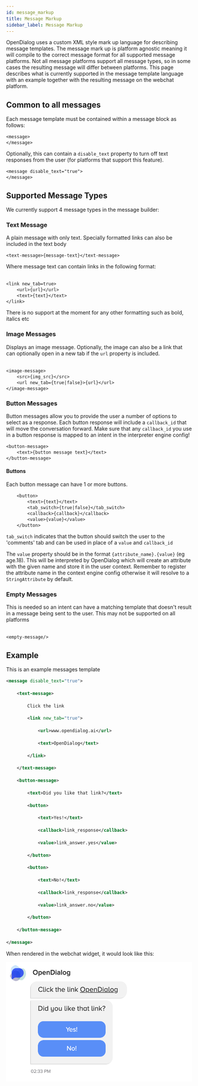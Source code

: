 ```yaml
---
id: message_markup
title: Message Markup
sidebar_label: Message Markup
---
```


OpenDialog uses a custom XML style mark up language for describing message templates. The message mark up is platform agnostic meaning it will compile to the correct message format for all supported message platforms.
Not all message platforms support all message types, so in some cases the resulting message will differ between platforms. This page describes what is currently supported in the message template language with an example together with the resulting message on the webchat platform.

## Common to all messages

Each message template must be contained within a message block as follows:

```
<message>
</message>
```

Optionally, this can contain a `disable_text` property to turn off text responses from the user (for platforms that support this feature).

```
<message disable_text="true">
</message>
```

## Supported Message Types

We currently support 4 message types in the message builder:

### Text Message

A plain message with only text. Specially formatted links can also be included in the text body 

```
<text-message>{message-text}</text-message>
```

Where message text can contain links in the following format:

```

<link new_tab=true>
    <url>{url}</url>
    <text>{text}</text>
</link>

```

There is no support at the moment for any other formatting such as bold, italics etc

### Image Messages

Displays an image message. Optionally, the image can also be a link that can optionally open in a new tab if the `url` property is included.

```

<image-message>
    <src>{img_src}</src>
    <url new_tab={true|false}>{url}</url>
</image-message>

```

### Button Messages

Button messages allow you to provide the user a number of options to select as a response. Each button response will include a `callback_id` that will move the conversation forward.
Make sure that any `callback_id` you use in a button response is mapped to an intent in the interpreter engine config!

```
<button-message>
	<text>{button message text}</text>
</button-message>
```

#### Buttons
Each button message can have 1 or more buttons.

```
	<button>
	    <text>{text}</text>
	    <tab_switch>{true|false}</tab_switch>
	    <callback>{callback}</callback>
	    <value>{value}</value>
	</button>
```

`tab_switch` indicates that the button should switch the user to the 'comments' tab and can be used in place of a `value` and `callback_id`

The `value` property should be in the format `{attribute_name}.{value}` (eg age.18). This will be interpreted by OpenDialog which will create an attribute with the given name and store it in the user context.
Remember to register the attribute name in the context engine config otherwise it will resolve to a `StringAttribute` by default.

### Empty Messages

This is needed so an intent can have a matching template that doesn't result in a message being sent to the user. This may not be supported on all platforms


```

<empty-message/>

```


## Example

This is an example messages template

```xml
<message disable_text="true">

    <text-message>

        Click the link

        <link new_tab="true">

            <url>www.opendialog.ai</url>

            <text>OpenDialog</text>

        </link>

    </text-message>

    <button-message>

        <text>Did you like that link?</text>

        <button>

            <text>Yes!</text>

            <callback>link_response</callback>

            <value>link_answer.yes</value>

        </button>

        <button>

            <text>No!</text>

            <callback>link_response</callback>

            <value>link_answer.no</value>

        </button>

    </button-message>

</message>

```

When rendered in the webchat widget, it would look like this:

![Example Message](assets/example_message_template.png "Example Message")